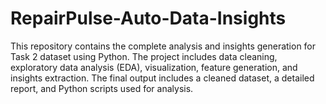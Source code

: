 # RepairPulse-Auto-Data-Insights
This repository contains the complete analysis and insights generation for Task 2 dataset using Python. The project includes data cleaning, exploratory data analysis (EDA), visualization, feature generation, and insights extraction. The final output includes a cleaned dataset, a detailed report, and Python scripts used for analysis.

